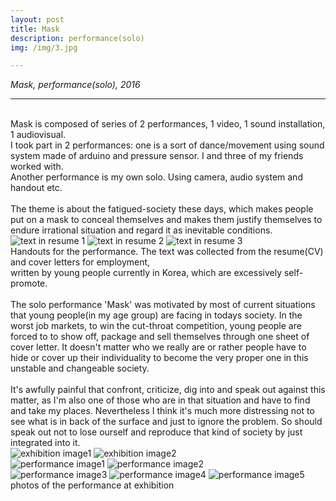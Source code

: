 ```yaml
---
layout: post
title: Mask
description: performance(solo)
img: /img/3.jpg

---
```


<i>Mask, performance(solo), 2016</i>

***


<br/>
Mask is composed of series of 2 performances, 1 video, 1 sound installation, 1 audiovisual. <br/>
I took part in 2 performances: one is a sort of dance/movement using sound system made of arduino and pressure sensor. I and three of my friends worked with.<br/>
Another performance is my own solo. Using camera, audio system and handout etc. <br/><br/>
The theme is about the fatigued-society these days, which makes people put on a mask to conceal themselves and makes them justify themselves to endure irrational situation and regard it as inevitable conditions.
<br/>

<div class="img_row">
	<img class="col one" src="{{ site.baseurl }}/img/31.jpg" alt="text in resume 1" title="text in resume 1"/>
	<img class="col one" src="{{ site.baseurl }}/img/32.jpg" alt="text in resume 2" title="text in resume 2"/>
	<img class="col one" src="{{ site.baseurl }}/img/33.jpg" alt="text in resume 3" title="text in resume 3"/>
</div>
<div class="col three caption">
	Handouts for the performance. The text was collected from the resume(CV) and cover letters for employment, <br/>written by young people currently in Korea, which are excessively self-promote.
</div>
<div class="img_row">
	<img class="col three" src="{{ site.baseurl }}/img/35.jpg" alt="" title="during the performance"/>
</div>

<br/>
The solo performance 'Mask' was motivated by most of current situations that young people(in my age group) are facing in todays society. In the worst job markets, to win the cut-throat competition, young people are forced to to show off, package and sell themselves through one sheet of cover letter. It doesn't matter who we really are or rather people have to hide or cover up their individuality to become the very proper one in this unstable and changeable society.
<br/><br/>
It's awfully painful that confront, criticize, dig into and speak out against this matter, as I'm also one of those who are in that situation and have to find and take my places. Nevertheless I think it's much more distressing not to see what is in back of the surface and just to ignore the problem. So should speak out not to lose ourself and reproduce that kind of society by just integrated into it.


<div class="img_row">
	<img class="col two" src="{{ site.baseurl }}/img/36.jpg" alt="exhibition image1" title="exhibition image1"/>
	<img class="col one" src="{{ site.baseurl }}/img/37.jpg" alt="exhibition image2" title="exhibition image2"/>
</div>

<div class="img_row">
<img class="col one" src="{{ site.baseurl }}/img/390.jpg" alt="performance image1" title="performance image1"/>
	<img class="col two" src="{{ site.baseurl }}/img/39.jpg" alt="performance image2" title="performance image2"/>
</div>

<div class="img_row">
	<img class="col one" src="{{ site.baseurl }}/img/392.jpg" alt="performance image3" title="performance image3"/>
	<img class="col one" src="{{ site.baseurl }}/img/394.jpg" alt="performance image4" title="performance image4"/>
	<img class="col one" src="{{ site.baseurl }}/img/395.jpg" alt="performance image5" title="performance image5"/>
</div>

<div class="col three caption">
	photos of the performance at exhibition
</div>


<br/><br/><br/>
